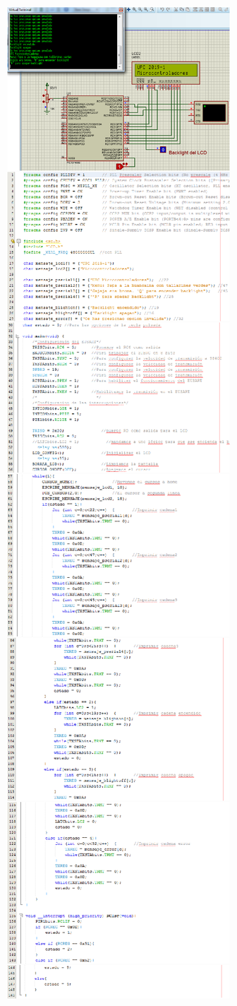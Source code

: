 <img src="Capture.PNG">
<img src="jaaa1.png">
<img src="jaaa2.png">
<img src="jaaa3.png">
<img src="jaaa4.png">
<img src="jaaa5.png">
<img src="jaaa6.png">
